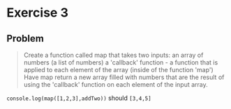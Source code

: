 # Exercise 3

## Problem

> Create a function called map that takes two inputs:
> an array of numbers (a list of numbers)
> a 'callback' function - a function that is applied to each element of the array (inside of the function 'map')
> Have map return a new array filled with numbers that are the result of using the 'callback' function on each element of the input array.

`console.log(map([1,2,3],addTwo))` should `[3,4,5]`

